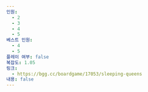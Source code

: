 ```yaml
---
인원:
  - 2
  - 3
  - 4
  - 5
베스트 인원:
  - 4
  - 5
플레이 여부: false
복잡도: 1.05
링크:
  - https://bgg.cc/boardgame/17053/sleeping-queens
내용: false
---
```

